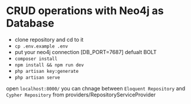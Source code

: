 # CRUD operations with Neo4j as Database

* clone repository and cd to it
* ``` cp .env.example .env ```
* put your neo4j connection  [DB_PORT=7687] defualt BOLT
* ``` composer install ```
* ``` npm install && npm run dev ```
* ``` php artisan key:generate ```
* ``` php artisan serve ```

open ``` localhost:8000/ ```
you can chnage between ``` Eloquent Repository ``` and ``` Cypher Repository ``` from providers/RepositoryServiceProvider
